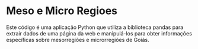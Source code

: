 # Meso e Micro Regioes

Este código é uma aplicação Python que utiliza a biblioteca pandas para extrair dados de uma página da web e manipulá-los para obter informações específicas sobre mesorregiões e microrregiões de Goiás.
